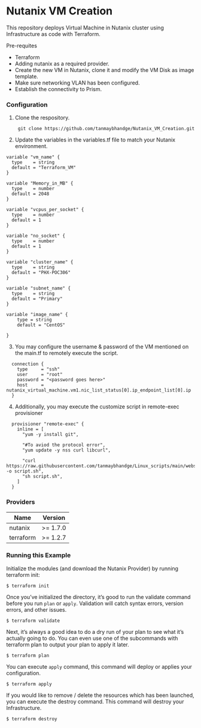 
# Nutanix VM Creation


This repository deploys Virtual Machine in Nutanix cluster using Infrastructure as code with Terraform.

Pre-requites

- Terraform
- Adding nutanix as a required provider.
- Create the new VM in Nutanix, clone it and modify the VM Disk as image template.
- Make sure networking VLAN has been configured.
- Establish the connectivity to Prism.


### Configuration

1. Clone the respository.

        git clone https://github.com/tanmaybhandge/Nutanix_VM_Creation.git

2. Update the variables in the variables.tf file to match your Nutanix environment.
```hcl
variable "vm_name" {
  type    = string
  default = "Terraform_VM"
}

variable "Memory_in_MB" {
  type    = number
  default = 2048
}

variable "vcpus_per_socket" {
  type    = number
  default = 1
}

variable "no_socket" {
  type    = number
  default = 1
}

variable "cluster_name" {
  type    = string
  default = "PHX-POC306"
}

variable "subnet_name" {
  type    = string
  default = "Primary"
}

variable "image_name" {
    type = string
    default = "CentOS"
  
}
```

3. You may configure the username & password of the VM mentioned on the main.tf to remotely execute the script.

```hcl
  connection {
    type     = "ssh"
    user     = "root"
    password = "<password goes here>"
    host     = nutanix_virtual_machine.vm1.nic_list_status[0].ip_endpoint_list[0].ip
  }
```

4. Additionally, you may execute the customize script in remote-exec provisioner

```hcl
  provisioner "remote-exec" {
    inline = [
      "yum -y install git",

      "#To aviod the protocol error",
      "yum update -y nss curl libcurl",

      "curl https://raw.githubusercontent.com/tanmaybhandge/Linux_scripts/main/webserver.sh -o script.sh",
      "sh script.sh",
    ]
  }
```

### Providers

| Name | Version |
|------|---------|
nutanix | >= 1.7.0
terraform | >= 1.2.7


### Running this Example
Initialize the modules (and download the Nutanix Provider) by running terraform init:

    $ terraform init

Once you’ve initialized the directory, it’s good to run the validate command before you run ```plan``` or ```apply```. Validation will catch syntax errors, version errors, and other issues.
    
    $ terraform validate

Next, it’s always a good idea to do a dry run of your plan to see what it’s actually going to do. You can even use one of the subcommands with terraform plan to output your plan to apply it later.

    $ terraform plan

You can execute ```apply``` command, this command will deploy or applies your configuration.

    $ terraform apply

If you would like to remove / delete the resources which has been launched, you can execute the destroy command. This command will destroy your Infrastructure.

    $ terraform destroy
   
